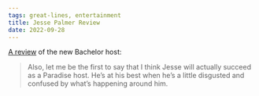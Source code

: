 ```yaml
---
tags: great-lines, entertainment
title: Jesse Palmer Review
date: 2022-09-28
---
```


[A review](https://www.vulture.com/article/bachelor-in-paradise-season-8-premiere-recap-episode-1.html) of the new Bachelor host: 

> Also, let me be the first to say that I think Jesse will actually succeed as a Paradise host. He’s at his best when he’s a little disgusted and confused by what’s happening around him.